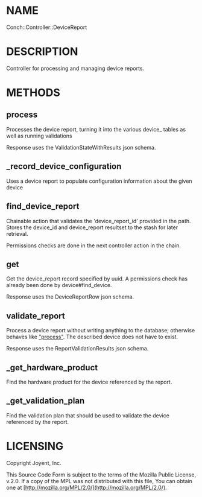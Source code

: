 # NAME

Conch::Controller::DeviceReport

# DESCRIPTION

Controller for processing and managing device reports.

# METHODS

## process

Processes the device report, turning it into the various device\_ tables as well
as running validations

Response uses the ValidationStateWithResults json schema.

## \_record\_device\_configuration

Uses a device report to populate configuration information about the given device

## find\_device\_report

Chainable action that validates the 'device\_report\_id' provided in the path.
Stores the device\_id and device\_report resultset to the stash for later retrieval.

Permissions checks are done in the next controller action in the chain.

## get

Get the device\_report record specified by uuid.
A permissions check has already been done by device#find\_device.

Response uses the DeviceReportRow json schema.

## validate\_report

Process a device report without writing anything to the database; otherwise behaves like
["process"](#process). The described device does not have to exist.

Response uses the ReportValidationResults json schema.

## \_get\_hardware\_product

Find the hardware product for the device referenced by the report.

## \_get\_validation\_plan

Find the validation plan that should be used to validate the device referenced by the
report.

# LICENSING

Copyright Joyent, Inc.

This Source Code Form is subject to the terms of the Mozilla Public License,
v.2.0. If a copy of the MPL was not distributed with this file, You can obtain
one at [http://mozilla.org/MPL/2.0/](http://mozilla.org/MPL/2.0/).
